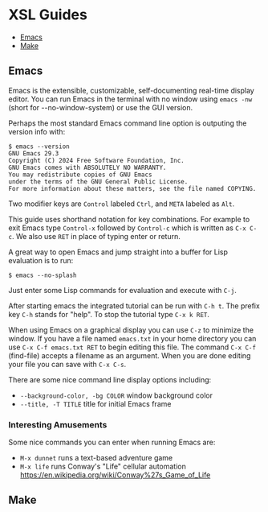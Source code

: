 # XSL Guides

- [Emacs](#emacs)
- [Make](#make)

## Emacs

Emacs is the extensible, customizable, self-documenting real-time
display editor. You can run Emacs in the terminal with no window using
`emacs -nw` (short for --no-window-system) or use the GUI version.

Perhaps the most standard Emacs command line option is outputing the version info with:

```
$ emacs --version
GNU Emacs 29.3
Copyright (C) 2024 Free Software Foundation, Inc.
GNU Emacs comes with ABSOLUTELY NO WARRANTY.
You may redistribute copies of GNU Emacs
under the terms of the GNU General Public License.
For more information about these matters, see the file named COPYING.
```

Two modifier keys are `Control` labeled `Ctrl`, and `META` labeled as `Alt`.

This guide uses shorthand notation for key combinations. For example to
exit Emacs type `Control-x` followed by `Control-c` which is written as
`C-x C-c`. We also use `RET` in place of typing enter or return.

A great way to open Emacs and jump straight into a buffer for Lisp evaluation is to run:

`$ emacs --no-splash`

Just enter some Lisp commands for evaluation and execute with `C-j`.

After starting emacs the integrated tutorial can be run with `C-h t`. The prefix key `C-h`
stands for "help". To stop the tutorial type `C-x k RET`.

When using Emacs on a graphical display you can use `C-z` to minimize the window. If you have
a file named `emacs.txt` in your home directory you can use `C-x C-f emacs.txt RET` to begin
editing this file. The command `C-x C-f` (find-file) accepts a filename as an argument. When
you are done editing your file you can save with `C-x C-s`.

There are some nice command line display options including:

- `--background-color, -bg COLOR`  window background color
- `--title, -T TITLE`  title for initial Emacs frame

### Interesting Amusements

Some nice commands you can enter when running Emacs are:

- `M-x dunnet` runs a text-based adventure game
- `M-x life` runs Conway's "Life" cellular automation <https://en.wikipedia.org/wiki/Conway%27s_Game_of_Life>

## Make
